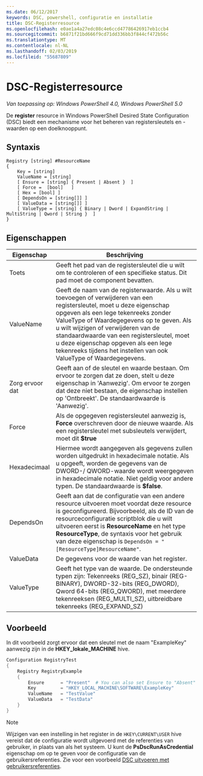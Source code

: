 ```yaml
---
ms.date: 06/12/2017
keywords: DSC, powershell, configuratie en installatie
title: DSC-Registerresource
ms.openlocfilehash: e0ae1a4a27edc08c4e6ccd47786426917eb1ccb4
ms.sourcegitcommit: b6871f21bd666f9cd71dd336bb3f844cf472b56c
ms.translationtype: MT
ms.contentlocale: nl-NL
ms.lasthandoff: 02/03/2019
ms.locfileid: "55687809"
---
```

# <a name="dsc-registry-resource"></a>DSC-Registerresource

_Van toepassing op: Windows PowerShell 4.0, Windows PowerShell 5.0_

De **register** resource in Windows PowerShell Desired State Configuration (DSC) biedt een mechanisme voor het beheren van registersleutels en -waarden op een doelknooppunt.

## <a name="syntax"></a>Syntaxis

```
Registry [string] #ResourceName
{
    Key = [string]
    ValueName = [string]
    [ Ensure = [string] { Present | Absent }  ]
    [ Force =  [bool]   ]
    [ Hex = [bool] ]
    [ DependsOn = [string[]] ]
    [ ValueData = [string[]] ]
    [ ValueType = [string] { Binary | Dword | ExpandString | MultiString | Qword | String }  ]
}
```

## <a name="properties"></a>Eigenschappen

| Eigenschap | Beschrijving |
| --- | --- |
| Toets| Geeft het pad van de registersleutel die u wilt om te controleren of een specifieke status. Dit pad moet de component bevatten.|
| ValueName| Geeft de naam van de registerwaarde. Als u wilt toevoegen of verwijderen van een registersleutel, moet u deze eigenschap opgeven als een lege tekenreeks zonder ValueType of Waardegegevens op te geven. Als u wilt wijzigen of verwijderen van de standaardwaarde van een registersleutel, moet u deze eigenschap opgeven als een lege tekenreeks tijdens het instellen van ook ValueType of Waardegegevens.|
| Zorg ervoor dat| Geeft aan of de sleutel en waarde bestaan. Om ervoor te zorgen dat ze doen, stelt u deze eigenschap in 'Aanwezig'. Om ervoor te zorgen dat deze niet bestaan, de eigenschap instellen op 'Ontbreekt'. De standaardwaarde is 'Aanwezig'.|
| Force| Als de opgegeven registersleutel aanwezig is, **Force** overschreven door de nieuwe waarde. Als een registersleutel met subsleutels verwijdert, moet dit **$true** |
| Hexadecimaal| Hiermee wordt aangegeven als gegevens zullen worden uitgedrukt in hexadecimale notatie. Als u opgeeft, worden de gegevens van de DWORD-/ QWORD-waarde wordt weergegeven in hexadecimale notatie. Niet geldig voor andere typen. De standaardwaarde is **$false**.|
| DependsOn| Geeft aan dat de configuratie van een andere resource uitvoeren moet voordat deze resource is geconfigureerd. Bijvoorbeeld, als de ID van de resourceconfiguratie scriptblok die u wilt uitvoeren eerst is **ResourceName** en het type **ResourceType**, de syntaxis voor het gebruik van deze eigenschap is `DependsOn = "[ResourceType]ResourceName"`.|
| ValueData| De gegevens voor de waarde van het register.|
| ValueType| Geeft het type van de waarde. De ondersteunde typen zijn: Tekenreeks (REG_SZ), binair (REG-BINARY), DWORD-32-bits (REG_DWORD), Qword 64-bits (REG_QWORD), met meerdere tekenreeksen (REG_MULTI_SZ), uitbreidbare tekenreeks (REG_EXPAND_SZ) |

## <a name="example"></a>Voorbeeld

In dit voorbeeld zorgt ervoor dat een sleutel met de naam "ExampleKey" aanwezig zijn in de **HKEY\_lokale\_MACHINE** hive.

```powershell
Configuration RegistryTest
{
    Registry RegistryExample
    {
        Ensure      = "Present"  # You can also set Ensure to "Absent"
        Key         = "HKEY_LOCAL_MACHINE\SOFTWARE\ExampleKey"
        ValueName   = "TestValue"
        ValueData   = "TestData"
    }
}
```

> [!NOTE]
> Wijzigen van een instelling in het register in de `HKEY\CURRENT\USER` hive vereist dat de configuratie wordt uitgevoerd met de referenties van gebruiker, in plaats van als het systeem. U kunt de **PsDscRunAsCredential** eigenschap om op te geven voor de configuratie van de gebruikersreferenties. Zie voor een voorbeeld [DSC uitvoeren met gebruikersreferenties](../../../configurations/runAsUser.md).

